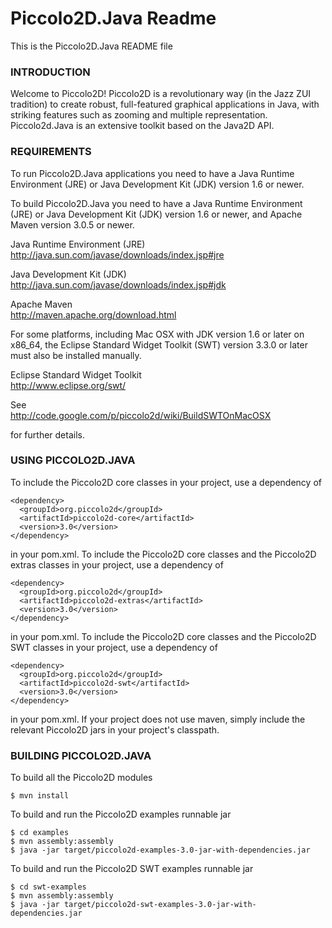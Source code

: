 # Piccolo2D.Java Readme

This is the Piccolo2D.Java README file

### INTRODUCTION

Welcome to Piccolo2D! Piccolo2D is a revolutionary way (in the Jazz ZUI
tradition) to create robust, full-featured graphical applications in
Java, with striking features such as zooming and multiple representation.
Piccolo2d.Java is an extensive toolkit based on the Java2D API.

### REQUIREMENTS

To run Piccolo2D.Java applications you need to have a Java Runtime
Environment (JRE) or Java Development Kit (JDK) version 1.6 or newer.

To build Piccolo2D.Java you need to have a Java Runtime Environment
(JRE) or Java Development Kit (JDK) version 1.6 or newer, and Apache
Maven version 3.0.5 or newer.

Java Runtime Environment (JRE)<br />
http://java.sun.com/javase/downloads/index.jsp#jre

Java Development Kit (JDK)<br />
http://java.sun.com/javase/downloads/index.jsp#jdk

Apache Maven<br />
http://maven.apache.org/download.html

For some platforms, including Mac OSX with JDK version 1.6 or
later on x86\_64, the Eclipse Standard Widget Toolkit (SWT) version
3.3.0 or later must also be installed manually.

Eclipse Standard Widget Toolkit<br />
http://www.eclipse.org/swt/

See<br />
http://code.google.com/p/piccolo2d/wiki/BuildSWTOnMacOSX

for further details.


### USING PICCOLO2D.JAVA

To include the Piccolo2D core classes in your project, use a
dependency of

```
<dependency>
  <groupId>org.piccolo2d</groupId>
  <artifactId>piccolo2d-core</artifactId>
  <version>3.0</version>
</dependency>
```

in your pom.xml.  To include the Piccolo2D core classes and the
Piccolo2D extras classes in your project, use a dependency of

```
<dependency>
  <groupId>org.piccolo2d</groupId>
  <artifactId>piccolo2d-extras</artifactId>
  <version>3.0</version>
</dependency>
```

in your pom.xml.  To include the Piccolo2D core classes and the
Piccolo2D SWT classes in your project, use a dependency of

```
<dependency>
  <groupId>org.piccolo2d</groupId>
  <artifactId>piccolo2d-swt</artifactId>
  <version>3.0</version>
</dependency>
```

in your pom.xml.  If your project does not use maven, simply include
the relevant Piccolo2D jars in your project's classpath.


### BUILDING PICCOLO2D.JAVA

To build all the Piccolo2D modules

```
$ mvn install
```

To build and run the Piccolo2D examples runnable jar

```
$ cd examples
$ mvn assembly:assembly
$ java -jar target/piccolo2d-examples-3.0-jar-with-dependencies.jar
```

To build and run the Piccolo2D SWT examples runnable jar

```
$ cd swt-examples
$ mvn assembly:assembly
$ java -jar target/piccolo2d-swt-examples-3.0-jar-with-dependencies.jar
```